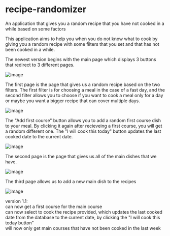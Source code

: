# recipe-randomizer
An application that gives you a random recipe that you have not cooked in a while based on some factors

This application aims to help you when you do not know what to cook by giving you a random recipe with some filters that you set and that has not been cooked in a while.

The newest version begins with the main page which displays 3 buttons that redirect to 3 different pages.

![image](https://user-images.githubusercontent.com/61180595/177054137-59ce36d1-9b87-496c-8ad8-e5f8f275d330.png)

The first page is the page that gives us a random recipe based on the two filters. The first filter is for choosing a meal in the case of a fast day, and the second filter allows you to choose if you want to cook a meal only for a day or maybe you want a bigger recipe that can cover multiple days.

![image](https://user-images.githubusercontent.com/61180595/180221320-20048b46-d1a0-456f-beba-4ce332791e49.png)

The "Add first course" button allows you to add a random first course dish to your meal. By clicking it again after recieveing a first course, you will get a random different one. The "I will cook this today" button updates the last cooked date to the current date.

![image](https://user-images.githubusercontent.com/61180595/180221080-0d1b37b1-aa9e-42e8-a191-22836d5786bb.png)

The second page is the page that gives us all of the main dishes that we have.

![image](https://user-images.githubusercontent.com/61180595/177055120-e3ca1728-b0a2-41ef-8ee8-fd682c33e434.png)


The third page allows us to add a new main dish to the recipes

![image](https://user-images.githubusercontent.com/61180595/177054363-de533efd-9d4a-4638-9d3f-d4d842a8e0f7.png)


version 1.1:  
can now get a first course for the main course  
can now select to cook the recipe provided, which updates the last cooked date from the database to the current date, by clicking the "I will cook this today button"  
will now only get main courses that have not been cooked in the last week
